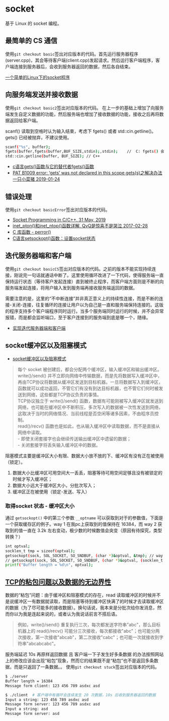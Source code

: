 # socket
基于 Linux 的 socket 编程。

## 最简单的 CS 通信
使用`git checkout basic`签出对应版本的代码。首先运行服务器程序(server.cpp)，其会等待客户端(client.cpp)发起请求。然后运行客户端程序，客户端连接到服务器后，会收到服务器返回的数据，然后各自结束。

[一个简单的Linux下的socket程序](http://c.biancheng.net/cpp/html/3030.html)

## 向服务端发送并接收数据
使用`git checkout basic2`签出对应版本的代码。
在上一步的基础上增加了向服务端发生自定义数据的功能，然后服务端也增加了接收数据的功能，接收之后再将数据返回给客户端。

scanf() 读取到空格时认为输入结束，考虑下 fgets() 或者 std::cin.getline()。gets() 已经被抛弃，不建议使用。
```bash
scanf("%s", buffer);
fgets(buffer,fgets(buffer,BUF_SIZE,stdin);,stdin);    //  C: fgets() 会读取换行符'\n'，除非缓存区不够大
std::cin.getline(buffer, BUF_SIZE); // C++
```

- [c语言gets()函数与它的替代者fgets()函数](https://www.cnblogs.com/qingergege/p/5925811.html)
- [PAT B1009 error: ‘gets’ was not declared in this scope gets(s)之解决办法 一只小菜猪 2019-01-24](https://blog.csdn.net/qq_36525099/article/details/86631881)

## 错误处理
使用`git checkout basicError`签出对应版本的代码。
- [Socket Programming in C/C++. 31 May, 2019](https://www.geeksforgeeks.org/socket-programming-cc/)
- [inet_pton()和inet_ntop()函数详解. QvQ是惊喜不是哭泣 2017-02-28](https://blog.csdn.net/zyy617532750/article/details/58595700)
- [C 库函数 - perror()](https://www.runoob.com/cprogramming/c-function-perror.html)
- [C语言setsockopt()函数：设置socket状态](http://c.biancheng.net/cpp/html/374.html)

## 迭代服务器端和客户端
使用`git checkout basicCS`签出对应版本的代码。之前的版本不能实现持续连接，刚说完一句话就通话中断了。这里使用循环改进了一下代码，使得服务端一直保持运行状态（等待客户发起连接）直到被终止程序，而客户端方面则是不断的向服务端发起连接，将用户输入发到服务端再接收服务端返回的数据。

需要注意的是，这里的“不中断连接”并非真正意义上的持续性连接，而是不断的连接-关闭-连接，往复循环的连接让用户以为自己是一直和服务端保持连接的。这版的程序支持多个客户端程序同时运行。当多个服务端同时运行的时候，并不会异常报错，而是都会监听端口，至于客户连接到的服务端到底是哪一个，随缘。

- [实现迭代服务器端和客户端](http://c.biancheng.net/cpp/html/3039.html)
## socket缓冲区以及阻塞模式

- [socket缓冲区以及阻塞模式](http://c.biancheng.net/cpp/html/3040.html)
>   每个 socket 被创建后，都会分配两个缓冲区，输入缓冲区和输出缓冲区。   
    write()/send() 并不立即向网络中传输数据，而是先将数据写入缓冲区中，再由TCP协议将数据从缓冲区发送到目标机器。一旦将数据写入到缓冲区，函数就可以成功返回，不管它们有没有到达目标机器，也不管它们何时被发送到网络，这些都是TCP协议负责的事情。  
    TCP协议独立于 write()/send() 函数，数据有可能刚被写入缓冲区就发送到网络，也可能在缓冲区中不断积压，多次写入的数据被一次性发送到网络，这取决于当时的网络情况、当前线程是否空闲等诸多因素，不由程序员控制。  
    read()/recv() 函数也是如此，也从输入缓冲区中读取数据，而不是直接从网络中读取。   
    - 即使关闭套接字也会继续传送输出缓冲区中遗留的数据；  
    - 关闭套接字将丢失输入缓冲区中的数据。

阻塞模式主要是缓冲区大小有限、数据大小放不放的下、缓冲区有没有正在被使用（锁定）。
1. 数据大小比缓冲区可用空间大一丢丢，阻塞等待可用空间足够且没有被锁定的时候才写入缓冲区；
2. 数据大小远大于缓冲区大小，分批次写入；
3. 缓冲区正在被使用（锁定-发送、写入）

### 取得socket 状态 - 缓冲区大小
通过 `getsockopt()` 中的第三个参数 `__optname` 可以获取到对于的参数值，下面是一个获取缓存区的例子。way 1 在我pc上获取到的值保持在 16384，而 way 2 获取到的值一直在 3.2k 左右变动，极少数的时候数值会突变（原因有待探究，类型转换？）

```bash
int optval;
socklen_t tmp = sizeof(optval);
getsockopt(sock, SOL_SOCKET, SO_SNDBUF, (char *)&optval, &tmp); // way 1
// getsockopt(sock, SOL_SOCKET, SO_SNDBUF, (char *)&optval, (socklen_t *)sizeof(optval));  // way 2
printf("Buffer length = %d\n", optval);
```

## [TCP的粘包问题以及数据的无边界性](http://c.biancheng.net/cpp/html/3041.html)
数据的“粘包”问题：由于缓冲区和阻塞模式的存在，read 读取缓冲区的时候并不是说缓冲区一有数据就读取，而是阻塞等待到缓冲区快满了的时候才去读取缓冲区的数据（为了尽可能多的接收数据）。换句话说，我本来是分批次给你发消息，然而你以为我是连起来说的，或者认为我说话前言不搭后语。
> 例如，write()/send() 重复执行三次，每次都发送字符串"abc"，那么目标机器上的 read()/recv() 可能分三次接收，每次都接收"abc"；也可能分两次接收，第一次接收"abcab"，第二次接收"cabc"；也可能一次就接收到字符串"abcabcabc"。

服务端延迟 10s 再原样返回数据 且 客户端一下子发生好多条数据 的办法按照网站上的修改应该会出现“粘包”现象，然而它的结果既不是“粘包”也不是返回多条数据，而是只返回了一条数据。。
使用`git checkout stuck`签出对应版本的代码。
```bash
$ ./server
Buffer length = 16384
Message form client: 123 456 789 asdxc asd

$ ./client  # 客户端中有循环会连续发生 20 次数据，10s 后收到服务器返回的数据
Input a string: 123 456 789 asdxc asd
Message form server: 123 456 789 asdxc asd
Input a string: asd
Message form server: asd
```